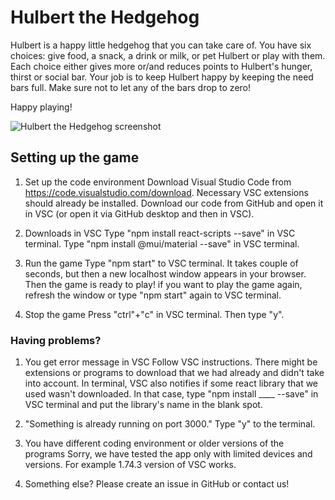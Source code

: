 # Hulbert the Hedgehog

Hulbert is a happy little hedgehog that you can take care of. You have six choices: give food, a snack, a drink or milk, or pet Hulbert or play with them. Each choice either gives more or/and reduces points to Hulbert's hunger, thirst or social bar. Your job is to keep Hulbert happy by keeping the need bars full. Make sure not to let any of the bars drop to zero!

Happy playing!

![Hulbert the Hedgehog screenshot](/src/images/screenshot.jpg?raw=true "Hulbert the Hedgehog")

## Setting up the game

1. Set up the code environment
Download Visual Studio Code from https://code.visualstudio.com/download. Necessary VSC extensions should already be installed. Download our code from GitHub and open it in VSC (or open it via GitHub desktop and then in VSC).

2. Downloads in VSC
Type "npm install react-scripts --save" in VSC terminal. Type "npm install @mui/material --save" in VSC terminal.

3. Run the game
Type "npm start" to VSC terminal. It takes couple of seconds, but then a new localhost window appears in your browser. Then the game is ready to play! if you want to play the game again, refresh the window or type "npm start" again to VSC terminal.

4. Stop the game
Press "ctrl"+"c" in VSC terminal. Then type "y".

### Having problems?

1. You get error message in VSC
Follow VSC instructions. There might be extensions or programs to download that we had already and didn't take into account. In terminal, VSC also notifies if some react library that we used wasn't downloaded. In that case, type "npm install ____ --save" in VSC terminal and put the library's name in the blank spot.

2. "Something is already running on port 3000."
Type "y" to the terminal. 

3. You have different coding environment or older versions of the programs
Sorry, we have tested the app only with limited devices and versions. For example 1.74.3 version of VSC works.

4. Something else?
Please create an issue in GitHub or contact us!

